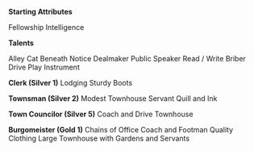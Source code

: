 **Starting Attributes**

Fellowship
Intelligence

**Talents**

Alley Cat
Beneath Notice
Dealmaker
Public Speaker
Read / Write
Briber
Drive
Play Instrument

**Clerk (Silver 1)**
Lodging
Sturdy Boots

**Townsman (Silver 2)**
Modest Townhouse
Servant
Quill and Ink

**Town Councilor (Silver 5)**
Coach and Drive
Townhouse

**Burgomeister (Gold 1)**
Chains of Office
Coach and Footman
Quality Clothing
Large Townhouse with Gardens and Servants